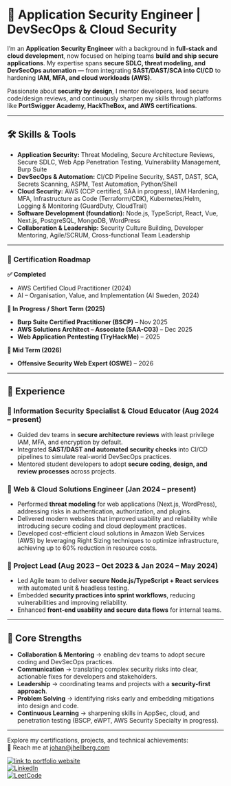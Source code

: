 # 🔐 Application Security Engineer | DevSecOps & Cloud Security

I’m an **Application Security Engineer** with a background in **full-stack and cloud development**, now focused on helping teams **build and ship secure applications**. My expertise spans **secure SDLC, threat modeling, and DevSecOps automation** — from integrating **SAST/DAST/SCA into CI/CD** to hardening **IAM, MFA, and cloud workloads (AWS)**.

Passionate about **security by design**, I mentor developers, lead secure code/design reviews, and continuously sharpen my skills through platforms like **PortSwigger Academy, HackTheBox, and AWS certifications**.

---

## 🛠 Skills & Tools

* **Application Security:** Threat Modeling, Secure Architecture Reviews, Secure SDLC, Web App Penetration Testing, Vulnerability Management, Burp Suite
* **DevSecOps & Automation:** CI/CD Pipeline Security, SAST, DAST, SCA, Secrets Scanning, ASPM, Test Automation, Python/Shell
* **Cloud Security:** AWS (CCP certified, SAA in progress), IAM Hardening, MFA, Infrastructure as Code (Terraform/CDK), Kubernetes/Helm, Logging & Monitoring (GuardDuty, CloudTrail)
* **Software Development (foundation):** Node.js, TypeScript, React, Vue, Next.js, PostgreSQL, MongoDB, WordPress
* **Collaboration & Leadership:** Security Culture Building, Developer Mentoring, Agile/SCRUM, Cross-functional Team Leadership

---

### 🎯 Certification Roadmap

**✅ Completed**

* AWS Certified Cloud Practitioner (2024)
* AI – Organisation, Value, and Implementation (AI Sweden, 2024)

**📌 In Progress / Short Term (2025)**

* **Burp Suite Certified Practitioner (BSCP)** – Nov 2025
* **AWS Solutions Architect – Associate (SAA-C03)** – Dec 2025
* **Web Application Pentesting (TryHackMe)** – 2025

**🚀 Mid Term (2026)**

* **Offensive Security Web Expert (OSWE)** – 2026

---

## 💼 Experience

### 🔹 Information Security Specialist & Cloud Educator (Aug 2024 – present)

* Guided dev teams in **secure architecture reviews** with least privilege IAM, MFA, and encryption by default.
* Integrated **SAST/DAST and automated security checks** into CI/CD pipelines to simulate real-world DevSecOps practices.
* Mentored student developers to adopt **secure coding, design, and review processes** across projects.

### 🔹 Web & Cloud Solutions Engineer (Jan 2024 – present)

* Performed **threat modeling** for web applications (Next.js, WordPress), addressing risks in authentication, authorization, and plugins.
* Delivered modern websites that improved usability and reliability while introducing secure coding and cloud deployment practices.
* Developed cost-efficient cloud solutions in Amazon Web Services (AWS) by leveraging Right Sizing techniques to optimize infrastructure, achieving up to 60% reduction in resource costs.

### 🔹 Project Lead (Aug 2023 – Oct 2023 & Jan 2024 – May 2024)

* Led Agile team to deliver **secure Node.js/TypeScript + React services** with automated unit & headless testing.
* Embedded **security practices into sprint workflows**, reducing vulnerabilities and improving reliability.
* Enhanced **front-end usability and secure data flows** for internal teams.

---

## 🌟 Core Strengths

* **Collaboration & Mentoring** → enabling dev teams to adopt secure coding and DevSecOps practices.
* **Communication** → translating complex security risks into clear, actionable fixes for developers and stakeholders.
* **Leadership** → coordinating teams and projects with a **security-first approach**.
* **Problem Solving** → identifying risks early and embedding mitigations into design and code.
* **Continuous Learning** → sharpening skills in AppSec, cloud, and penetration testing (BSCP, eWPT, AWS Security Specialty in progress).

---

Explore my certifications, projects, and technical achievements:  
📧 Reach me at [johan@jhellberg.com](mailto:johan@jhellberg.com)  

<p> 
  <a href="https://jhellberg.com"><img alt="link to portfolio website" src="https://img.shields.io/badge/portfolio-website-brightgreen"></a><br>
  <a href="https://www.linkedin.com/in/johan-hellberg-805078167/">
  <img alt="LinkedIn" src="https://img.shields.io/badge/-Johan_Hellberg-blue?style=round-square&logo=Linkedin&logoColor=white&link=https://www.linkedin.com/in/johan-hellberg-805078167/"></a><br>
  <a href="https://leetcode.com/JohanCodeForFun/"><img alt="LeetCode" src="https://img.shields.io/badge/-LeetCode-FFA116?style=for-the-badge&logo=LeetCode&logoColor=black&link=https://leetcode.com/JohanCodeForFun/"></a><br>
</p>
